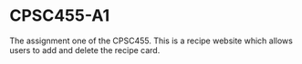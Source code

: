 # CPSC455-A1
The assignment one of the CPSC455.
This is a recipe website which allows users to add and delete the recipe card. 
